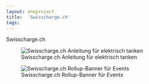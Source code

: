 ```yaml
---
layout: oneproject
title:  'Swisscharge.ch'
tags:   
---
```


Swisscharge.ch

<aside>

<figure>
  <img src="/assets{{ page.url }}Anleitung.jpg"
    srcset="/assets{{ page.url }}Anleitung_2x.jpg 2x"
    alt="Swisscharge.ch Anleitung für elektrisch tanken">
  <figcaption>Swisscharge.ch Anleitung für elektrisch tanken</figcaption>
</figure>

<figure>
  <img src="/assets{{ page.url }}RollupBanner.jpg"
    srcset="/assets{{ page.url }}RollupBanner_2x.jpg 2x"
    alt="Swisscharge.ch Rollup-Banner für Events">
  <figcaption>Swisscharge.ch Rollup-Banner für Events</figcaption>
</figure>

</aside>
